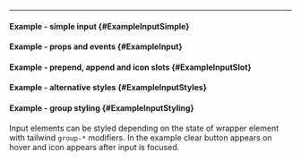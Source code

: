 ___

#### Example - simple input {#ExampleInputSimple}

<example name="ExampleInputSimple"></example>

#### Example - props and events {#ExampleInput}

<example name="ExampleInput"></example>

#### Example - prepend, append and icon slots {#ExampleInputSlot}

<example name="ExampleInputSlot"></example>

#### Example - alternative styles {#ExampleInputStyles}

<example name="ExampleInputStyles"></example>

#### Example - group styling {#ExampleInputStyling}

Input elements can be styled depending on the state of wrapper element with tailwind `group-*` modifiers. In the example clear button appears on hover and icon appears after input is focused.

<example name="ExampleInputStyling"></example>
